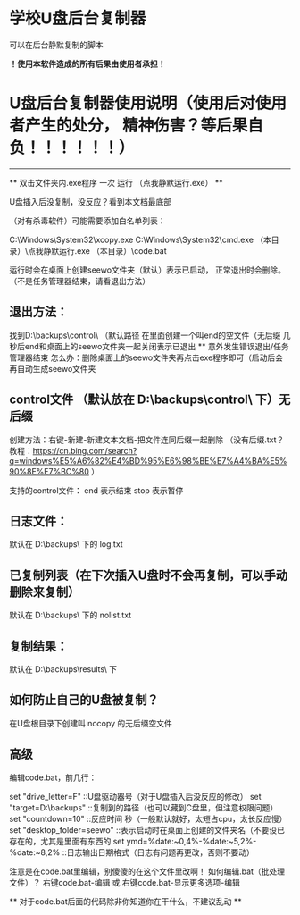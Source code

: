 # 学校U盘后台复制器
可以在后台静默复制的脚本

**！使用本软件造成的所有后果由使用者承担！**

# U盘后台复制器使用说明（使用后对使用者产生的处分， 精神伤害？等后果自负！！！！！！）
----------------------------------------------------------------------------------------------------------------------------------------
** 双击文件夹内.exe程序 一次 运行 （点我静默运行.exe） **

U盘插入后没复制，没反应？看到本文档最底部

（对有杀毒软件）可能需要添加白名单列表：

C:\Windows\System32\xcopy.exe
C:\Windows\System32\cmd.exe
（本目录）\点我静默运行.exe
（本目录）\code.bat

运行时会在桌面上创建seewo文件夹（默认）表示已启动，
正常退出时会删除。（不是任务管理器结束，请看退出方法）

## 退出方法：
找到D:\backups\control\  （默认路径
在里面创建一个叫end的空文件（无后缀
几秒后end和桌面上的seewo文件夹一起关闭表示已退出
** 意外发生错误退出/任务管理器结束  怎么办：删除桌面上的seewo文件夹再点击exe程序即可（启动后会再自动生成seewo文件夹

## control文件  （默认放在  D:\backups\control\  下）无后缀
创建方法：右键-新建-新建文本文档-把文件连同后缀一起删除
（没有后缀.txt？ 教程：https://cn.bing.com/search?q=windows%E5%A6%82%E4%BD%95%E6%98%BE%E7%A4%BA%E5%90%8E%E7%BC%80 ）

支持的control文件：
end     表示结束
stop    表示暂停

## 日志文件：
默认在 D:\backups\ 下的 log.txt

## 已复制列表（在下次插入U盘时不会再复制，可以手动删除来复制）
默认在 D:\backups\ 下的 nolist.txt

## 复制结果：
默认在 D:\backups\results\ 下 

## 如何防止自己的U盘被复制？
在U盘根目录下创建叫 nocopy 的无后缀空文件



## 高级

编辑code.bat，前几行：

set "drive_letter=F"                                                        ::U盘驱动器号（对于U盘插入后没反应的修改）
set "target=D:\backups"                                                 ::复制到的路径（也可以藏到C盘里，但注意权限问题）
set "countdown=10"                                                      ::反应时间 秒（一般默认就好，太短占cpu，太长反应慢）
set "desktop_folder=seewo"                                           ::表示启动时在桌面上创建的文件夹名（不要设已存在的，尤其是里面有东西的
set ymd=%date:~0,4%-%date:~5,2%-%date:~8,2%        ::日志输出日期格式（日志有问题再更改，否则不要动）


注意是在code.bat里编辑，别傻傻的在这个文件里改啊！
如何编辑.bat（批处理文件）？    右键code.bat-编辑       或      右键code.bat-显示更多选项-编辑




** 对于code.bat后面的代码除非你知道你在干什么，不建议乱动 **
